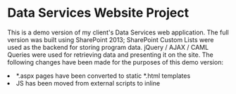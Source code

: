 # Data Services Website Project

This is a demo version of my client's Data Services web application. The full version was built using SharePoint 2013; SharePoint Custom Lists were used as the backend for storing program data. jQuery / AJAX / CAML Queries were used for retrieving data and presenting it on the site. The following changes have been made for the purposes of this demo version:<br>
  <li> *.aspx pages have been converted to static *.html templates </li>
  <li> JS has been moved from external scripts to inline <script> for the purposes of this demo. </li>
  <li> Internal client data has been replaced with dummy sample data. However, the logic presented in the JS 
  remains unchanged from the full version. </li>
